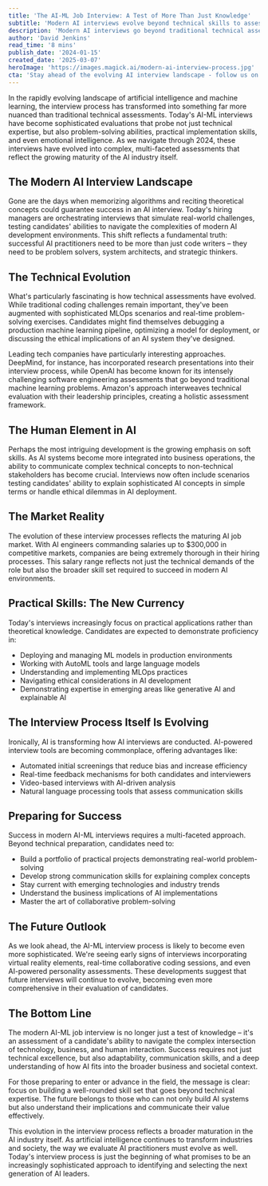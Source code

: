 ```yaml
---
title: 'The AI-ML Job Interview: A Test of More Than Just Knowledge'
subtitle: 'Modern AI interviews evolve beyond technical skills to assess problem-solving and emotional intelligence'
description: 'Modern AI interviews go beyond traditional technical assessments to evaluate problem-solving abilities, practical skills, and emotional intelligence as AI becomes integral to business operations. Discover the evolving AI-ML interview landscape.'
author: 'David Jenkins'
read_time: '8 mins'
publish_date: '2024-01-15'
created_date: '2025-03-07'
heroImage: 'https://images.magick.ai/modern-ai-interview-process.jpg'
cta: 'Stay ahead of the evolving AI interview landscape - follow us on LinkedIn for regular insights into industry trends and expert perspectives on navigating the modern tech job market.'
---
```


In the rapidly evolving landscape of artificial intelligence and machine learning, the interview process has transformed into something far more nuanced than traditional technical assessments. Today's AI-ML interviews have become sophisticated evaluations that probe not just technical expertise, but also problem-solving abilities, practical implementation skills, and even emotional intelligence. As we navigate through 2024, these interviews have evolved into complex, multi-faceted assessments that reflect the growing maturity of the AI industry itself.

## The Modern AI Interview Landscape

Gone are the days when memorizing algorithms and reciting theoretical concepts could guarantee success in an AI interview. Today's hiring managers are orchestrating interviews that simulate real-world challenges, testing candidates' abilities to navigate the complexities of modern AI development environments. This shift reflects a fundamental truth: successful AI practitioners need to be more than just code writers – they need to be problem solvers, system architects, and strategic thinkers.

## The Technical Evolution

What's particularly fascinating is how technical assessments have evolved. While traditional coding challenges remain important, they've been augmented with sophisticated MLOps scenarios and real-time problem-solving exercises. Candidates might find themselves debugging a production machine learning pipeline, optimizing a model for deployment, or discussing the ethical implications of an AI system they've designed.

Leading tech companies have particularly interesting approaches. DeepMind, for instance, has incorporated research presentations into their interview process, while OpenAI has become known for its intensely challenging software engineering assessments that go beyond traditional machine learning problems. Amazon's approach interweaves technical evaluation with their leadership principles, creating a holistic assessment framework.

## The Human Element in AI

Perhaps the most intriguing development is the growing emphasis on soft skills. As AI systems become more integrated into business operations, the ability to communicate complex technical concepts to non-technical stakeholders has become crucial. Interviews now often include scenarios testing candidates' ability to explain sophisticated AI concepts in simple terms or handle ethical dilemmas in AI deployment.

## The Market Reality

The evolution of these interview processes reflects the maturing AI job market. With AI engineers commanding salaries up to $300,000 in competitive markets, companies are being extremely thorough in their hiring processes. This salary range reflects not just the technical demands of the role but also the broader skill set required to succeed in modern AI environments.

## Practical Skills: The New Currency

Today's interviews increasingly focus on practical applications rather than theoretical knowledge. Candidates are expected to demonstrate proficiency in:

- Deploying and managing ML models in production environments
- Working with AutoML tools and large language models
- Understanding and implementing MLOps practices
- Navigating ethical considerations in AI development
- Demonstrating expertise in emerging areas like generative AI and explainable AI

## The Interview Process Itself Is Evolving

Ironically, AI is transforming how AI interviews are conducted. AI-powered interview tools are becoming commonplace, offering advantages like:

- Automated initial screenings that reduce bias and increase efficiency
- Real-time feedback mechanisms for both candidates and interviewers
- Video-based interviews with AI-driven analysis
- Natural language processing tools that assess communication skills

## Preparing for Success

Success in modern AI-ML interviews requires a multi-faceted approach. Beyond technical preparation, candidates need to:

- Build a portfolio of practical projects demonstrating real-world problem-solving
- Develop strong communication skills for explaining complex concepts
- Stay current with emerging technologies and industry trends
- Understand the business implications of AI implementations
- Master the art of collaborative problem-solving

## The Future Outlook

As we look ahead, the AI-ML interview process is likely to become even more sophisticated. We're seeing early signs of interviews incorporating virtual reality elements, real-time collaborative coding sessions, and even AI-powered personality assessments. These developments suggest that future interviews will continue to evolve, becoming even more comprehensive in their evaluation of candidates.

## The Bottom Line

The modern AI-ML job interview is no longer just a test of knowledge – it's an assessment of a candidate's ability to navigate the complex intersection of technology, business, and human interaction. Success requires not just technical excellence, but also adaptability, communication skills, and a deep understanding of how AI fits into the broader business and societal context.

For those preparing to enter or advance in the field, the message is clear: focus on building a well-rounded skill set that goes beyond technical expertise. The future belongs to those who can not only build AI systems but also understand their implications and communicate their value effectively.

This evolution in the interview process reflects a broader maturation in the AI industry itself. As artificial intelligence continues to transform industries and society, the way we evaluate AI practitioners must evolve as well. Today's interview process is just the beginning of what promises to be an increasingly sophisticated approach to identifying and selecting the next generation of AI leaders.
